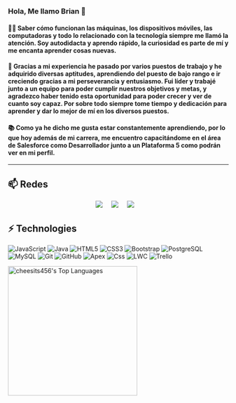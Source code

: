 ### Hola, Me llamo Brian 👋

####	👨‍🎓 Saber cómo funcionan las máquinas, los dispositivos móviles, las computadoras y todo lo relacionado con la tecnología siempre me llamó la atención. Soy autodidacta y aprendo rápido, la curiosidad es parte de mí y me encanta aprender cosas nuevas. 

####	🚀 Gracias a mi experiencia he pasado por varios puestos de trabajo y he adquirido diversas aptitudes, aprendiendo del puesto de bajo rango e ir creciendo gracias a mi perseverancia y entusiasmo. Fui líder y trabajé junto a un equipo para poder cumplir nuestros objetivos y metas, y agradezco haber tenido esta oportunidad para poder crecer y ver de cuanto soy capaz. Por sobre todo siempre tome tiempo y dedicación para aprender y dar lo mejor de mí en los diversos puestos.

####	📚 Como ya he dicho me gusta estar constantemente aprendiendo, por lo que hoy además de mi carrera, me encuentro capacitándome en el área de Salesforce como Desarrollador junto a un Plataforma 5 como podrán ver en mi perfil.
-------
## 📫 Redes

<p align="center" align='right'>
<a target="_blank"href="https://www.linkedin.com/in/brianjvaldiviezo/"><img src="https://img.shields.io/badge/linkedin-%230077B5.svg?&style=for-the-badge&logo=linkedin&logoColor=white" /></a>&nbsp;&nbsp;&nbsp;&nbsp;
<a target="_blank"href="https://trailblazer.me/id/bjvaldiviezo"><img src="https://img.shields.io/badge/TrailHead-00A1E0.svg?&style=for-the-badge&logo=Salesforce&logoColor=white" /></a>&nbsp;&nbsp;&nbsp;&nbsp;
<a href="mailto:bjvaldiviezo@gmail.com?subject=Hello%20Brian,%20From%20Github"><img src="https://img.shields.io/badge/gmail-%23D14836.svg?&style=for-the-badge&logo=gmail&logoColor=white" /></a>&nbsp;&nbsp;&nbsp;&nbsp;
	
	
</p>

## ⚡ Technologies

![JavaScript](https://img.shields.io/badge/-JavaScript-black?style=flat-square&logo=javascript)
![Java](https://img.shields.io/badge/Java-orange?style=flat-square&logo=java)
![HTML5](https://img.shields.io/badge/-HTML5-E34F26?style=flat-square&logo=html5&logoColor=white)
![CSS3](https://img.shields.io/badge/-CSS3-1572B6?style=flat-square&logo=css3)
![Bootstrap](https://img.shields.io/badge/-Bootstrap-563D7C?style=flat-square&logo=bootstrap)
![PostgreSQL](https://img.shields.io/badge/-PostgreSQL-336791?style=flat-square&logo=postgresql)
![MySQL](https://img.shields.io/badge/-MySQL-black?style=flat-square&logo=mysql)
![Git](https://img.shields.io/badge/-Git-black?style=flat-square&logo=git)
![GitHub](https://img.shields.io/badge/-GitHub-181717?style=flat-square&logo=github)
![Apex](https://img.shields.io/badge/-Apex-green?style=flat-square&logo=Apex)
![Css](https://img.shields.io/badge/-Css-purple?style=flat-square&logo=css)
![LWC](https://img.shields.io/badge/-LWC-00A1E0?style=flat-square&logo=00A1E0)
![Trello](https://img.shields.io/badge/Trello-yellow?style=flat-square&logo=trello)

<img src="https://cheesits456-readme-stats.vercel.app/api/top-langs?username=bjvaldiviezo&layout=compact&card_width=275&theme=github_dark&langs_count=10&hide=c,meson,makefile,m4&exclude_repo=github-readme-stats,BitJanitor,github-activity-readme,fancy-git,challengeBot" alt="cheesits456's Top Languages" align="left" width="295">

<!--
**BJValdiviezo/BJValdiviezo** is a ✨ _special_ ✨ repository because its `README.md` (this file) appears on your GitHub profile.

Here are some ideas to get you started:

- 🔭 I’m currently working on ...
- 🌱 I’m currently learning ...
- 👯 I’m looking to collaborate on ...
- 🤔 I’m looking for help with ...
- 💬 Ask me about ...
- 📫 How to reach me: ...
- 😄 Pronouns: ...
- ⚡ Fun fact: ...
-->
